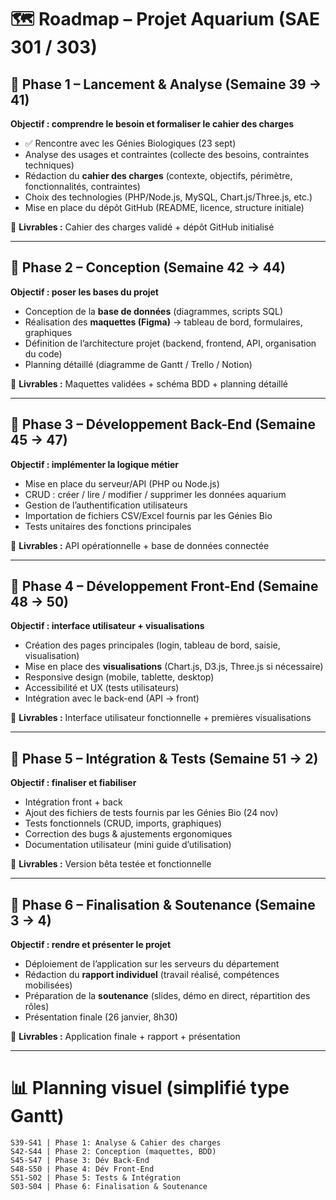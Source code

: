 # 🗺️ Roadmap – Projet Aquarium (SAE 301 / 303)

## 📅 Phase 1 – Lancement & Analyse (Semaine 39 → 41)

**Objectif : comprendre le besoin et formaliser le cahier des charges**

* ✅ Rencontre avec les Génies Biologiques (23 sept)
* Analyse des usages et contraintes (collecte des besoins, contraintes techniques)
* Rédaction du **cahier des charges** (contexte, objectifs, périmètre, fonctionnalités, contraintes)
* Choix des technologies (PHP/Node.js, MySQL, Chart.js/Three.js, etc.)
* Mise en place du dépôt GitHub (README, licence, structure initiale)

📌 **Livrables :** Cahier des charges validé + dépôt GitHub initialisé

---

## 📅 Phase 2 – Conception (Semaine 42 → 44)

**Objectif : poser les bases du projet**

* Conception de la **base de données** (diagrammes, scripts SQL)
* Réalisation des **maquettes (Figma)** → tableau de bord, formulaires, graphiques
* Définition de l’architecture projet (backend, frontend, API, organisation du code)
* Planning détaillé (diagramme de Gantt / Trello / Notion)

📌 **Livrables :** Maquettes validées + schéma BDD + planning détaillé

---

## 📅 Phase 3 – Développement Back-End (Semaine 45 → 47)

**Objectif : implémenter la logique métier**

* Mise en place du serveur/API (PHP ou Node.js)
* CRUD : créer / lire / modifier / supprimer les données aquarium
* Gestion de l’authentification utilisateurs
* Importation de fichiers CSV/Excel fournis par les Génies Bio
* Tests unitaires des fonctions principales

📌 **Livrables :** API opérationnelle + base de données connectée

---

## 📅 Phase 4 – Développement Front-End (Semaine 48 → 50)

**Objectif : interface utilisateur + visualisations**

* Création des pages principales (login, tableau de bord, saisie, visualisation)
* Mise en place des **visualisations** (Chart.js, D3.js, Three.js si nécessaire)
* Responsive design (mobile, tablette, desktop)
* Accessibilité et UX (tests utilisateurs)
* Intégration avec le back-end (API → front)

📌 **Livrables :** Interface utilisateur fonctionnelle + premières visualisations

---

## 📅 Phase 5 – Intégration & Tests (Semaine 51 → 2)

**Objectif : finaliser et fiabiliser**

* Intégration front + back
* Ajout des fichiers de tests fournis par les Génies Bio (24 nov)
* Tests fonctionnels (CRUD, imports, graphiques)
* Correction des bugs & ajustements ergonomiques
* Documentation utilisateur (mini guide d’utilisation)

📌 **Livrables :** Version bêta testée et fonctionnelle

---

## 📅 Phase 6 – Finalisation & Soutenance (Semaine 3 → 4)

**Objectif : rendre et présenter le projet**

* Déploiement de l’application sur les serveurs du département
* Rédaction du **rapport individuel** (travail réalisé, compétences mobilisées)
* Préparation de la **soutenance** (slides, démo en direct, répartition des rôles)
* Présentation finale (26 janvier, 8h30)

📌 **Livrables :** Application finale + rapport + présentation

---

# 📊 Planning visuel (simplifié type Gantt)

```
S39-S41 | Phase 1: Analyse & Cahier des charges
S42-S44 | Phase 2: Conception (maquettes, BDD)
S45-S47 | Phase 3: Dév Back-End
S48-S50 | Phase 4: Dév Front-End
S51-S02 | Phase 5: Tests & Intégration
S03-S04 | Phase 6: Finalisation & Soutenance
```
